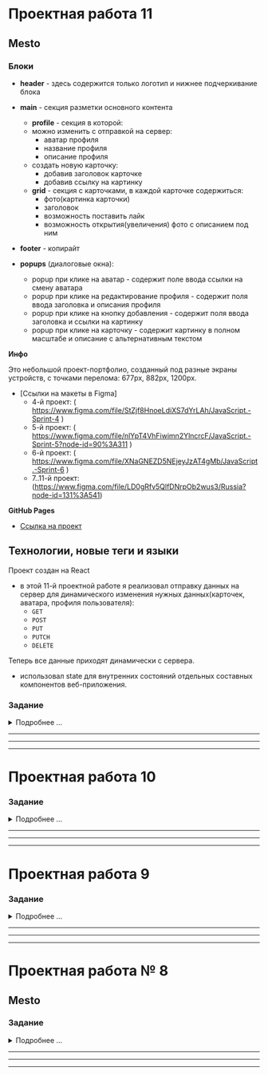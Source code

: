 # Проектная работа 11

## Mesto

### Блоки

* **header** - здесь содержится только логотип и нижнее подчеркивание блока
* **main** - секция разметки основного контента
    * **profile** - секция в которой:
    - можно изменить с отправкой на сервер:
        - аватар профиля
        - название профиля
        - описание профиля
    - создать новую карточку:
        - добавив заголовок карточке
        - добавив ссылку на картинку
    * **grid** - секция с карточками, в каждой карточке содержиться:
        - фото(картинка карточки)
        - заголовок
        - возможность поставить лайк
        - возможность открытия(увеличения) фото с описанием под ним
* **footer** - копирайт

* **popups** (диалоговые окна):
    - popup при клике на аватар - содержит поле ввода ссылки на смену аватара
    - popup при клике на редактирование профиля - содержит поля ввода заголовка и описания профиля
    - popup при клике на кнопку добавления - содержит поля ввода заголовка и ссылки на картинку
    - popup при клике на карточку - содержит картинку в полном масштабе и описание с альтернативным текстом

**Инфо**

Это небольшой проект-портфолио, созданный под разные экраны устройств, с точками перелома: 677px, 882px, 1200px.

* [Ссылки на макеты в Figma]
    * 4-й проект: ( https://www.figma.com/file/StZjf8HnoeLdiXS7dYrLAh/JavaScript.-Sprint-4 )
    * 5-й проект: ( https://www.figma.com/file/nlYpT4VhFiwimn2YlncrcF/JavaScript.-Sprint-5?node-id=90%3A311 )
    * 6-й проект: ( https://www.figma.com/file/XNaGNEZD5NEjeyJzAT4gMb/JavaScript.-Sprint-6 )
    * 7..11-й проект: (https://www.figma.com/file/LD0gRfv5QlfDNrpOb2wus3/Russia?node-id=131%3A541)

**GitHub Pages**

* [Ссылка на проект](https://stanislav-vasilevich.github.io/mesto/)

## Технологии, новые теги и языки

Проект создан на React

* в этой 11-й проектной работе я реализовал отправку данных на сервер для динамического изменения нужных данных(карточек, аватара, профиля пользователя):
    - ```GET```
    - ```POST```
    - ```PUT```
    - ```PUTCH```
    - ```DELETE```

Теперь все данные приходят динамически с сервера.

* использовал state для внутренних состояний отдельных составных компонентов веб-приложения.

### Задание
<details>
<summary>Подробнее ...</summary>

# Проектная работа 11

В этой проектной работе вы продолжите портировать проект Mesto на «Реакт» и научитесь отправлять данные форм и другую информацию в API.

### 1. Контекст текущего пользователя

Данные текущего пользователя нужны в разных местах приложения: например, чтобы определить может ли пользователь удалять карточку.

Мы будем использовать контекст, чтобы все компоненты приложения могли получить доступ к этим данным.

## Создайте стейт ```currentUser``` в корневом компоненте

В компоненте ```App``` создайте переменную состояния ```currentUser``` и эффект при монтировании, который будет вызывать ```api.getUserInfo``` и обновлять стейт-переменную из полученного значения.

Мы уже делали аналогичную операцию в ```Main```, хотя там мы и использовали сразу три стейт-переменных вместо одной. Скоро их можно будет удалить.

## Создайте объект контекста и используйте провайдер

Создайте файл ```src/contexts/CurrentUserContext.js``` и экспортируйте из него новый объект контекста.

Импортируйте этот объект в ```App``` и используйте его провайдер: «оберните» в него всё текущее содержимое корневого компонента. В качестве значения контекста для провайдера используйте ```currentUser```.

## Используйте контекст в ```Main```

В зависимости от того, какой тип имеет ваш компонент Main (функциональный или классовый), используйте соответствующий подход, чтобы подписать его на ```CurrentUserContext``` и получить значение контекста.

Теперь у вас есть объект текущего пользователя, полученный из контекста. Используйте его поля ```name```, ```about``` и ```avatar``` вместо стейт-переменных ```userName```, ```userDescription``` и ```userAvatar```, соответственно. Эти переменные, а также вызов ```api.getUserInfo``` внутри ```Main``` больше не нужны — их можно удалить.

## Используйте контекст в ```Card```

Аналогичным образом подпишите на контекст компонент ```Card```.

Теперь можно определить, должна ли в текущей карточке показываться иконка удаления. Для этого можно использовать следующий код:

```jsx
// Определяем, являемся ли мы владельцем текущей карточки
const isOwn = card.owner._id === currentUser._id;

// Создаём переменную, которую после зададим в `className` для кнопки удаления
const cardDeleteButtonClassName = (
  `card__delete-button ${isOwn ? 'card__delete-button_visible' : 'card__delete-button_hidden'}`
);
```

Похожий код поможет определить, поставили ли мы уже «лайк» этой карточке:

```jsx
// Определяем, есть ли у карточки лайк, поставленный текущим пользователем
const isLiked = card.likes.some(i => i._id === currentUser._id);

// Создаём переменную, которую после зададим в `className` для кнопки лайка
const cardLikeButtonClassName = `...`;
```

Теперь нужно научиться отправлять данные в API и обновлять их локальные значения.

### 2. Лайки и удаление карточек

## Добавьте поддержку лайков и дизлайков

Так как список карточек находится в компоненте ```Main``` (в виде переменной состояния ```cards```), там и разместим код, который будет вызываться при клике на лайк. Для этого добавьте функцию ```handleCardLike``` со следующим содержимым:

```jsx
function handleCardLike(card) {
    // Снова проверяем, есть ли уже лайк на этой карточке
    const isLiked = card.likes.some(i => i._id === currentUser._id);
    
    // Отправляем запрос в API и получаем обновлённые данные карточки
    api.changeLikeCardStatus(card._id, !isLiked).then((newCard) => {
        setCards((state) => state.map((c) => c._id === card._id ? newCard : c));
    });
}
```

Теперь нужно добавить пропс ```onCardLike``` для компонента ```Card``` и задать в него эту функцию. Также добавьте в ```Card``` обработчик клика ```handleLikeClick``` и вызовите из него ```onCardLike``` с аргументом ```card``` — по аналогии с уже имеющимся обработчиком ```handleClick```.

Если всё сделано правильно, вы увидите магию декларативного подхода: после отправки данных на сервер не нужно обновлять DOM. Нужно только внести изменения в стейт, и интерфейс обновится автоматически.

## Добавьте поддержку удаления карточки

По аналогии с предыдущим пунктом добавьте функцию ```handleCardDelete``` в ```Main```, а также пропс ```onCardDelete``` и обработчик ```handleDeleteClick``` в ```Card```.

После запроса в API, обновите стейт ```cards``` с помощью метода ```filter```: создайте копию массива, исключив из него удалённую карточку.

Пока не будем добавлять поддержку всплывающего окна подтверждения. Будьте осторожны, удаляя любимые карточки!

```text
Если вы удалили все свои карточки, используйте версию приложения без «Реакта», чтобы добавить карточки. В конце проектной работы вы добавите эту функцию и в новую версию.
```

### 3. Редактирование профиля

## Рефакторинг: Вынесите компонент ```EditProfilePopup```

Чтобы добавить обработку формы в окно редактирования профиля, сначала вынесите его в отдельный компонент из ```App```: перенесите тег ```PopupWithForm``` вместе с содержимым. Добавьте новому компоненту пропсы ```isOpen``` и ```onClose``` и пробрасывайте их в ```PopupWithForm```. После этого в ```App``` останется такой код:

```jsx
<EditProfilePopup isOpen={isEditProfilePopupOpen} onClose={closeAllPopups} />
```

## Добавьте управляемые компоненты

Внутри ```EditProfilePopup``` добавьте стейт-переменные name и ```description``` и привяжите их к полям ввода, сделав их управляемыми. Не забудьте про обработчики ```onChange```.

## Используйте значения по умолчанию из ```currentUser```

Чтобы подставить в форму текущие значения, подпишитесь на контекст. Затем создайте эффект, который будет обновлять переменные состояния при изменении контекста. Например:

```jsx
// Подписка на контекст
const currentUser = React.useContext(CurrentUserContext);

// После загрузки текущего пользователя из API
// его данные будут использованы в управляемых компонентах.
React.useEffect(() => {
  setName(currentUser.name);
  setDescription(currentUser.about);
}, [currentUser]);
```

## Сохраняйте данные в API

Добавьте компоненту ```PopupWithForm``` пропс ```onSubmit``` и задайте его в качестве значения одноимённого атрибута тега ```form```.

Теперь в компоненте ```EditProfilePopup``` можно добавить обработчик ```handleSubmit```. Однако, мы не можем делать запрос в API прямо в этом обработчике, потому что после его завершения нужно обновить переменную состояния ```currentUser```, которая находится ещё выше — в компоненте ```App```. Поэтому эта функция будет содержать следующий код:

```jsx
function handleSubmit(e) {
  // Запрещаем браузеру переходить по адресу формы
  e.preventDefault();

  // Передаём значения управляемых компонентов во внешний обработчик
  props.onUpdateUser({
    name,
    about: description,
  });
}
```

Теперь нужно создать обработчик в ```App```. Назовите его ```handleUpdateUser``` и задайте его в виде нового пропса ```onUpdateUser``` для компонента ```EditProfilePopup```. Внутри этого обработчика вызовите ```api.setUserInfo```. После завершения запроса обновите стейт ```currentUser``` из полученных данных и закройте все модальные окна.

Если вы сделали всё правильно, при нажатии кнопки «Сохранить» данные должны отправляться на сервер, а интерфейс должен автоматически обновляться. Надеемся, у вас получилось!

### 4. Редактирование аватара

## Рефакторинг: Вынесите компонент ```EditAvatarPopup```

В ```App``` должен остаться код:

```jsx
<EditAvatarPopup isOpen={isEditAvatarPopupOpen} onClose={closeAllPopups} />
```

## Используйте реф

На этот раз вместо управляемых компонентов используйте реф, чтобы получить прямой доступ к DOM-элементу инпута и его значению.

В остальном сделайте всё по аналогии с редактированием профиля. Функция ```handleSubmit``` может выглядеть так:

```jsx
function handleSubmit(e) {
  e.preventDefault();

  onUpdateAvatar({
    avatar: /* Значение инпута, полученное с помощью рефа */,
  });
}
```

В ```App``` добавьте ```handleUpdateAvatar```, вызывающий ```a```pi.setUserAvatar```. Не забудьте обновлять аватар локально после завершения запроса.

Отлично, осталось совсем чуть-чуть!

### 5. Добавление новой карточки

Пришло время для последней и самой главной функции.

## Поднимите стейт ```cards```

Чтобы получить возможность изменять локальный список карточек из попапа, нужно снова осуществить поднятие стейта. На этот раз перенесите всё, что касается переменной cards из ```Main``` в ```App```. А именно: саму переменную, эффект с API-запросом ```api.getCardList```, обработчики ```handleCardLike``` и ```handleCardDelete```. При этом в ```Main``` они должны передаваться в виде пропсов ```cards```, ```onCardLike``` и ```onCardDelete```. Проверьте, что ничего не сломалось.

## Рефакторинг

Привычным жестом вынесите новый компонент ```AddPlacePopup``` из соответствующего кода в ```App```.

## Сохраните данные

Добавьте обработчик ```handleAddPlaceSubmit```. После завершения API-запроса внутри него обновите стейт ```cards``` с помощью расширенной копии текущего массива — используйте оператор ```...```:

```jsx
setCards([newCard, ...cards]);
```

Не забудьте про ```handleSubmit``` и ```onAddPlace``` для нового компонента ```AddPlacePopup```. В этот раз вы можете использовать как управляемые компоненты, так и рефы для получения значений инпутов — на ваше усмотрение.

Если всё работает правильно, новые карточки должны появляться в конце списка. Красота!

## Заключение

После того, как сделаете все задания, в работе, по-прежнему, будет что улучшить. Например, сделать валидацию форм и индикаторы загрузки запросов. Сейчас они всё ещё работают за счёт императивного ```renderLoading``` из ```utils.js```. Также можно добавить всплывающие подтверждения для удаления карточек. Попробуйте сделать это самостоятельно, если чувствуете в себе силы.

Кроме того, когда справитесь с заданиями, пробегитесь по коду и ещё раз проверьте себя: возможно, что-то ещё можно «причесать» или украсить.

### Чеклист

Не забудьте проверить себя по чеклисту: [https://code.s3.yandex.net/web-developer/checklists/new-program/checklist-11/index.html](https://code.s3.yandex.net/web-developer/checklists/new-program/checklist-11/index.html)
</details>

---
---
---

# Проектная работа 10
### Задание
<details>
<summary>Подробнее ...</summary>

### 1. Создайте новый проект на Create React App

В этой проектной работе вы начнёте портировать проект Mesto на «Реакт».

После настройки и запуска нового проекта вы увидите стандартную заставку:

![](https://pictures.s3.yandex.net/resources/Untitled_1593896697.png)

### 2. Ведите работу в новом репозитории

При создании нового проекта Create React App инициализирует локальный git-репозиторий. Кроме этого, как только вы перешли в урок проектной работы, удалённый репозиторий ```mesto-react``` скопировался в ваш аккаунт на «Гитхабе». Локальный и удалённый репозитории нужно связать.

Для этого скопируйте адрес удалённого репозитория:

![](https://pictures.s3.yandex.net/resources/github_mm_08_1603114903.jpg)

И свяжите локальный репозиторий с удалённым командой git remote add. Для этого, находясь в папке проекта, введите:

```javascript
git remote add origin адрес_репозитория 
```

```git push -u -f origin main ```

Флаг `````-u````` говорит о том, что локальная ветка ```main``` должна отслеживать удалённую. Такой флаг обычно используют при первом пуше, когда локальная и удалённая ветки ещё не связаны.

Флаг `````-f````` означает, что все удалённые коммиты указанной ветки необходимо переписать локальными. Этот флаг нужно использовать с осторожностью. Мы прибегаем к нему только для инициализации репозитория, а в дальнейшем использовать не будем.

### 3. Портируйте разметку
### Скопируйте HTML и конвертируйте его в JSX

В старом проекте был корневой элемент `````.page__content`````. Замените им содержимое компонента ```App```. Не забывайте, что JSX и HTML — не совсем одно и то же.

Если вы всё сделали правильно, вы должны увидеть промежуточный результат:

![](https://pictures.s3.yandex.net/resources/Untitled_1_1593896726.png)

Здорово, но могло бы быть и покрасивее. Кажется, нужно перенести стили.

### Портируйте стили

Стили компонента ```App.css``` больше не понадобятся — этот файл можно удалить.

Скопируйте папки ```blocks```, ```images``` и ```vendor``` из старого проекта. В новом проекте содержимое файла ```index.css``` замените на содержимое из ```pages/index.css```:

![](https://pictures.s3.yandex.net/resources/Untitled_1593896766.png)

Уже что-то, но не хватает логотипа. Импортируйте его правильным образом и подставьте полученный путь в JSX:

![](https://pictures.s3.yandex.net/resources/Untitled11_1593896800.png)

### 4. Вынесите первые компоненты

Пора начать наводить порядок в коде. Создайте папку ```src/components``` и перенесите в неё главный компонент приложения ```App.js```.

Создайте новый файл ```Header.js``` и вынесите в него элемент ```<header>``` в виде отдельного компонента. Импортируйте и используйте этот компонент внутри ```App```.

Аналогичным образом вынесите компоненты ```Main``` и ```Footer```.

Отлично: мы немного «разгрузили» основной компонент ```App```, хотя в нём всё ещё довольно много кода.

### 5. Настройте работу попапов

### Добавьте императивные обработчики

Чтобы добавить первую интерактивность, а заодно проверить, правильно ли вы портировали разметку попапов, внутри компонента ```Main``` добавьте следующие обработчики:

- ```handleEditAvatarClick```
- ```handleEditProfileClick```
- ```handleAddPlaceClick```

Здесь мы немного схитрим: внутри этих обработчиков временно используйте привычный императивный подход (с ```querySelector``` и ```classList.add```), чтобы задавать CSS-класс ```popup_is-opened``` элементу нужного попапа.

Теперь присвойте эти обработчики нужным элементам в JSX и убедитесь, что все три попапа открываются:

![](https://pictures.s3.yandex.net/resources/Untitled_1593896824.png)

Вскоре вы сможете перейти к декларативному подходу, но сперва нужно всё подготовить.

### Вынесите общий компонент попапов

Создайте компонент ```PopupWithForm``` и используйте его, чтобы вынести общий код следующих попапов:

- «Редактировать профиль»
- «Новое место»
- «Обновить аватар»
- «Вы уверены?»

В этих попапах много общей разметки: элементы внешнего и внутреннего контейнера, сама форма, заголовок и две кнопки. Вся общая разметка должна оказаться в новом компоненте. Извне должны будут передаваться только текст заголовка и идентификатор формы (в виде строк). Для этого добавьте соответствующие пропсы ```title``` и ```name``` и подставляйте их значения в JSX.

**Замечание 1.** Чтобы правильно подставить ```name``` в CSS-класс контейнера используйте следующую конструкцию:

```javascript
className={`popup popup_type_${props.name}`} 
```

**Замечание 2.** Значение пропса ```name``` будет использоваться не только в имени CSS-класса контейнера, но и для атрибута ```name``` тега ```form```.

Кроме заголовка и идентификатора в компонент ```PopupWithForm``` будет передаваться вложенное содержимое в виде JSX-разметки, отличающейся для всех четырёх попапов. Внутри самого компонента оно будет доступно через специальный пропс ```children```, который также должен быть подставлен в нужном месте в JSX.

### Вынесите компонент ```ImagePopup```

Здесь всё просто, этот компонент пока не имеет пропсов и вложенного содержимого.

### Декларативный подход

Начинается самое интересное. Для начала перенесите добавленные обработчики событий из компонента ```Main``` в компонент ```App```. При этом, чтобы они продолжали вызываться из компонента ```Main```, передавайте их в последний с помощью новых пропсов ```onEditProfile```, ```onAddPlace``` и ```onEditAvatar```.

Чтобы правильно реализовать декларативный подход, в компоненте ```App``` также должны появиться следующие переменные состояния, отвечающие за видимость трёх попапов:

- isEditProfilePopupOpen
- isAddPlacePopupOpen
- isEditAvatarPopupOpen

Теперь вы можете заменить императивный код в обработчиках событий на код, который будет изменять значения соответствующих переменных состояния, задавая в них значение ```true```.

Последнее, что нужно сделать, — добавить в компонент ```PopupWithForm``` пропc ```isOpen```, на основе которого в JSX будет задаваться CSS-класс, отвечающий за видимость попапа.

Наконец, в коде ```App``` значение ```isOpen``` каждого из трёх попапов должно задаваться с помощью соответствующей переменной состояния.

Если вы всё сделали правильно, попапы снова должны открываться, но теперь они управляются стейт-переменными — самый настоящий декларативный подход!

### Закрытие попапов

По аналогии со всеми предыдущими действиями реализуйте закрытие попапов. Вам поможет новый пропс ```onClose``` компонента ```PopupWithForm``` и его обработчик, который должен находиться внутри ```App``` и должен называться ```closeAllPopups```.

### 6. Подключите API

### Портируйте модуль API

Скопируйте файлы ```api.js``` и ```utils.js``` из старого проекта и положите их рядом в папке ```src/utils```.

Прямо внутри ```api.js``` создайте экземпляр класса ```Api``` с нужными параметрами (включая ваш токен) и экспортируйте этот экземпляр вместо самого класса.

### Используйте стейт для данных из API

В компоненте ```Main``` добавьте переменные состояния ```userName```, ```userDescription``` и ```userAvatar```. Используйте их в JSX.

Импортируйте модуль ```api``` и добавьте эффект, вызываемый при монтировании компонента, который будет совершать запрос в API за пользовательскими данными. После получения ответа задавайте полученные данные в соответствующие переменные состояния.

```Замечание.``` Чтобы подставить URL аватара в контейнер используйте такой код:

```javascript
style={{ backgroundImage: `url(${userAvatar})` }} 
```

Ура! Наконец-то должны появиться ваши сохранённые данные:

![](https://pictures.s3.yandex.net/resources/11Untitled_1593896872.png)

Ещё немного, и вы сможете увидеть карточки добавленных мест.

### 7. Настройте карточки мест

### Добавьте запрос к API

Добавьте ещё одну переменную стейта ```cards``` с пустым массивом в качестве значения по умолчанию. Добавьте второй запрос к API за соответствующими данными.

Из старого проекта скопируйте разметку карточки, находящуюся внутри тега ```template```, и используйте её внутри JSX-итерации по массиву ```cards```. Используйте подстановку данных элемента массива в JSX, чтобы вывести название карточки, количество лайков и указать URL изображения (как и прежде с помощью атрибута ```style```).

Немного подождите, пока загрузятся данные...

![](https://pictures.s3.yandex.net/resources/Untitled_1593896899.png)

Класс!

### Вынесите компонент Card

Ничего особенного, просто поддерживаем порядок. Компонент может пока иметь всего один пропс ```card```, в который целиком будет передаваться текущий элемент итерируемого массива.

### Показывайте полноразмерную картинку при клике

Снова становится интересно. Чтобы отображать большую картинку при клике на карточку нужно сделать несколько вещей, которые вы уже делали на прошлых шагах.

1. В компоненте ```App``` добавьте стейт-переменную ```selectedCard```. Значение этой переменной должно задаваться из нового обработчика ```handleCardClick``` и сбрасываться из уже существующего ```closeAllPopups```.
2. Значение ```selectedCard``` должно передаваться с помощью пропса ```card``` в компонент ```ImagePopup```, где оно будет использоваться для определения наличия CSS-класса видимости и задания адреса изображения в теге ```img```. Также у ```ImagePopup``` должен появиться пропс ```onClose```.
3. Обработчик ```handleCardClick``` должен вызываться из компонента ```Card```. Для этого его нужно «пробросить» в компонент ```Card``` сквозь компонент ```Main``` — в виде пропса ```onCardClick```. При этом, чтобы в него задавалось нужное значение с данными карточки, в компоненте ```Card``` должен появиться приблизительно такой код:

```javascript
function handleClick() {
  props.onCardClick(props.card);
}
  ```

Вот вы и подошли к финалу. Если вы всё сделали правильно... “you are breathtaking”!

![](https://pictures.s3.yandex.net/resources/12Untitled_1593896957.png)

### Заключение

Вы завершили первый спринт по «Реакту».

Поначалу новый подход может показаться непривычным, но скоро вы станете замечать, что код, написанный с использованием компонентного и декларативного подходов выглядит более лаконичным, а поддерживать и развивать его становится намного приятнее.

Что ж, пробегитесь ещё раз по коду вашего проекта, подкорректируйте код-стайл, проверьте на наличие ошибок и смело отправляйте работу на проверку!

В следующем спринте вы продолжите портировать этот проект на «Реакт» и добавите возможность редактировать пользовательские данные, создавать новые карточки и ставить «лайки». Ведь в конечном счёте... всё ради лайков!

### Чеклист

Не забудьте проверить себя по чеклисту: [https://code.s3.yandex.net/web-developer/checklists/new-program/checklist-10/index.html](https://code.s3.yandex.net/web-developer/checklists/new-program/checklist-10/index.html)
</details>

---
---
---
    
# Проектная работа 9
### Задание
<details>
<summary>Подробнее ...</summary>
# Проектная работа 9
В проектной работе этого спринта вы подключите проект Mesto к серверу.

![В этом спринте проект оживёт](https://pictures.s3.yandex.net/resources/Screen_Shot_2020-06-18_at_4.18.50_PM_1592653422.png)

## Необходимая информация

Для выполнения задания этого спринта вам понадобится дополнительная информация — ваш личный токен и идентификатор вашей группы:

```javascript
c56e30dc-2883-4270-a59e-b2f7bae969c6 — так выглядит токен
cohort-42 — а так идентификатор группы 
```

Вы получите их в личных сообщениях в Slack. Если по какой-то причине вы не получили этих данных, напишите куратору.
Токен нужен для того, чтобы сервер умел различать пользователей. Он принадлежит только вам, не делитесь им с другими студентами.
При авторизации на каком-нибудь сайте, например, в социальной сети, обычно вводят логин и пароль. Эти логин и пароль отправляются на сервер, а сервер взамен присылает уникальный токен. Когда вы делаете к серверу новые запросы, они должны содержать этот токен, чтобы сервер понял, что запросы делаете именно вы.
Вы получили этот токен сразу. Мы пропустили шаг с обменом логина и пароля на токен. Иначе всю неделю пришлось бы потратить только на его реализацию.

## Как сделать запрос к серверу

Адрес сервера проекта Mesto: [https://mesto.nomoreparties.co.](https://mesto.nomoreparties.co.)

При каждом запросе нужно передавать токен и идентификатор группы. Вот пример запроса одного студента из группы с идентификатором ```cohort-42```:

```javascript
fetch('https://mesto.nomoreparties.co/v1/cohort-42/cards', {
  headers: {
    authorization: 'c56e30dc-2883-4270-a59e-b2f7bae969c6'
  }
})
  .then(res => res.json())
  .then((result) => {
    console.log(result);
  });
  ```

Обратите внимание, что при запросе нужно передавать токен в заголовке ```authorization```. Это необходимое условие. Если не передать серверу токен или передать неправильный — сервер ответит ошибкой. Делайте это в каждом запросе.
Идентификатор группы должен быть в URL сразу после ```v1```. Всегда обращайтесь к своей группе. Если обратиться к чужой, сервер вернёт ошибку.

## 1. Загрузка информации о пользователе с сервера

Информация о пользователе должна подгружаться с сервера. Чтобы осуществить это, сделайте GET-запрос на URL (```cohortId``` замените на идентификатор вашей группы):

```javascript
GET https://mesto.nomoreparties.co/v1/cohortId/users/me 
```

При запросе не забудьте передать токен. Если запрос прошёл успешно, в ответе вы получите объект пользователя:

```javascript
{
  "name": "Jacques Cousteau",
  "about": "Sailor, researcher",
  "avatar": "https://pictures.s3.yandex.net/frontend-developer/ava.jpg",
  "_id": "e20537ed11237f86bbb20ccb",
  "cohort": "cohort0"
} 
```

Используйте свойства name, about и avatar в соответствующих элементах шапки страницы. Свойство _id — это идентификатор пользователя, в данном случае вашего.

## 2. Загрузка карточек с сервера

Начальные карточки должны подгружаться с сервера. Для этого сделайте GET-запрос:

```javascript
GET https://mesto.nomoreparties.co/v1/cohortId/cards
```

В ответ придёт JSON с массивом карточек, которые загрузили студенты вашей группы:

```javascript
[
  {
    "likes": [],
    "_id": "5d1f0611d321eb4bdcd707dd",
    "name": "Байкал",
    "link": "https://pictures.s3.yandex.net/frontend-developer/cards-compressed/baikal.jpg",
    "owner": {
      "name": "Jacques Cousteau",
      "about": "Sailor, researcher",
      "avatar": "https://pictures.s3.yandex.net/frontend-developer/ava.jpg",
      "_id": "ef5f7423f7f5e22bef4ad607",
      "cohort": "local"
    },
    "createdAt": "2019-07-05T08:10:57.741Z"
  },
  {
    "likes": [],
    "_id": "5d1f064ed321eb4bdcd707de",
    "name": "Архыз",
    "link": "https://pictures.s3.yandex.net/frontend-developer/cards-compressed/arkhyz.jpg",
    "owner": {
      "name": "Jacques Cousteau",
      "about": "Sailor, researcher",
      "avatar": "https://pictures.s3.yandex.net/frontend-developer/ava.jpg",
      "_id": "ef5f7423f7f5e22bef4ad607",
      "cohort": "local"
    },
    "createdAt": "2019-07-05T08:11:58.324Z"
  }
]
```

Используйте этот массив при отображении предзагруженных карточек, а от предыдущего способа отображения первоначальных карточек избавьтесь.
У каждой карточки есть свойства ```name``` и ```link``` — это заголовок и ссылка на картинку — они понадобятся при отображении каждой отдельной карточки.
Как видите, у карточки также есть идентификатор — свойство ```_id```. Сейчас он вам не нужен, но скоро понадобится.

## 3. Редактирование профиля

Отредактированные данные профиля должны сохраняться на сервере. Для этого отправьте запрос методом PATCH:

```javascript
PATCH https://mesto.nomoreparties.co/v1/cohortId/users/me
```

В заголовках запроса, кроме токена, необходимо отправить Content-Type, а в теле — JSON с двумя свойствами — ```name``` и ```about```. Значениями этих свойств должны быть обновлённые данные пользователя. Вот пример такого запроса:

```javascript
fetch('https://mesto.nomoreparties.co/v1/cohortId/users/me', {
  method: 'PATCH',
  headers: {
    authorization: 'c56e30dc-2883-4270-a59e-b2f7bae969c6',
    'Content-Type': 'application/json'
  },
  body: JSON.stringify({
    name: 'Marie Skłodowska Curie',
    about: 'Physicist and Chemist'
  })
});
```

Если обновление прошло успешно, в теле ответа от сервера вы получите обновлённые данные пользователя:

```javascript
{
  "name": "Marie Skłodowska Curie",
  "about": "Physicist and Chemist",
  "avatar": "https://pictures.s3.yandex.net/frontend-developer/common/ava.jpg",
  "_id": "e20537ed11237f86bbb20ccb",
  "cohort": "cohort0",
}
```

Метод PATCH обычно используют для обновления сущностей, уже существующих на сервере. Обновление информации о пользователе именно такой случай: пользователь уже есть, нужно просто обновить его данные.

## 4. Добавление новой карточки

Чтобы добавить на сервер новую карточку, отправьте POST-запрос:

```javascript
POST https://mesto.nomoreparties.co/v1/cohortId/cards
```

В заголовках запроса, кроме токена, необходимо отправить Content-Type, а в теле — JSON с двумя свойствами — ```name``` и ```link```. В name должно быть название создаваемой карточки, а в ```link``` — ссылка на картинку. Если запрос прошёл успешно, сервер вернёт ответ с объектом новой карточки:

```javascript
  {
    "likes": [],
    "_id": "5d1f0611d321eb4bdcd707dd",
    "name": "Байкал",
    "link": "https://pictures.s3.yandex.net/frontend-developer/cards-compressed/baikal.jpg",
    "owner": {
      "name": "Jacques Cousteau",
      "about": "Sailor, researcher",
      "avatar": "https://pictures.s3.yandex.net/frontend-developer/ava.jpg",
      "_id": "ef5f7423f7f5e22bef4ad607",
      "cohort": "local"
    },
    "createdAt": "2019-07-05T08:10:57.741Z"
  },
```

## 5. Отображение количества лайков карточки

У каждой карточки есть свойство likes — оно содержит массив пользователей, лайкнувших карточку:

```javascript
{
  "likes": [],
  ...другие данные карточки
}
```

Сделайте так, чтобы на каждой карточке было написано, сколько у неё лайков:

![колличество лайков](https://pictures.s3.yandex.net/resources/Screen_Shot_2020-06-18_at_4.18.50_PM_1592653422.png)

Для этого придётся сверстать дополнительный элемент. [Его дизайн есть в Фигме.](https://www.figma.com/file/PSdQFRHoxXJFs2FH8IXViF/JavaScript-9-sprint?node-id=0%3A1)

## 6. Попап удаления карточки

Удаление чего-то, как правило, безвозвратно. Поэтому перед этим действием стоит спросить пользователя, уверен ли он, что хочет удалить карточку. Для этого сделайте новый попап. Он должен открываться по клику на иконку удаления:

![Попап удаления карточки](https://pictures.s3.yandex.net/resources/Screen_Shot_2020-06-18_at_4.57.34_PM_1592654068.png)

[Дизайн попапа есть в Фигме.](https://www.figma.com/file/PSdQFRHoxXJFs2FH8IXViF/JavaScript-9-sprint?node-id=0%3A1)

## 7. Удаление карточки

Прежде чем браться за работу с API, исправьте элемент карточки. Сделайте так, чтобы иконка удаления была только на созданных вами карточках, так как удалять чужие карточки нельзя.

![Если карточка создана не вами, на ней нет иконки корзины](https://pictures.s3.yandex.net/resources/Screen_Shot_2020-06-18_at_4.18.50_PM_1592653422.png)

После того, как сделаете это, реализуйте функциональность удаления карточки. Карточка должна удаляться, если в попапе удаления карточки пользователь нажал «Да».
Чтобы удалить карточку, отправьте DELETE-запрос:

```javascript
DELETE https://mesto.nomoreparties.co/v1/cohortId/cards/cardId
```

Вместо cardId в URL нужно подставить параметр ```_id``` карточки, которую нужно удалить. ```_id``` каждой карточки есть в её JSON:

```javascript
{
  "likes": [],
  "_id": "5d1f0611d321eb4bdcd707dd", — вот он
  ...другие данные карточки
}
```

В итоге, запрос на удаление этой карточки должен выглядеть так:

```javascript
DELETE https://mesto.nomoreparties.co/v1/cohortId/cards/5d1f0611d321eb4bdcd707dd
```

## 8. Постановка и снятие лайка

Чтобы лайкнуть карточку, отправьте PUT-запрос:

```javascript
PUT https://mesto.nomoreparties.co/v1/cohortId/cards/likes/cardId
```

Чтобы убрать лайк, нужно отправить DELETE-запрос с тем же URL:

```javascript
DELETE https://mesto.nomoreparties.co/v1/cohortId/cards/likes/cardId
```

Вместо ```cardId``` в URL нужно подставить свойство ```_id``` соответствующей карточки.
В ответе придёт обновлённый JSON с карточкой. Массив лайков в нём будет уже обновлён.
При постановке и снятии лайка сердечко должно менять цвет, а счётчик лайков увеличиваться или уменьшаться.
Чтобы изменить количество лайков, нужно прибавить или отнять единицу от актуального количества. Рекомендуем брать это количество из ответа сервера, а не из вёрстки. Иначе возникнут ошибки, когда в одно и то же время два пользователя лайкнут одну карточку.

## 9. Обновление аватара пользователя

Чтобы сменить аватар, отправьте такой PATCH-запрос:

```javascript
PATCH https://mesto.nomoreparties.co/v1/cohortId/users/me/avatar
```

В теле запроса передайте JSON с единственным свойством — ```avatar```. Это свойство должно хранить ссылку на новый аватар. Если отправить не ссылку, сервер вернёт ошибку.
При наведении указателя мыши на аватар, на нём должна появляться иконка редактирования:

![иконка редактирования профиля](https://pictures.s3.yandex.net/resources/Screen_Shot_2020-06-18_at_5.22.48_PM_1592654397.png)

А при клике, открываться форма. Эту форму нужно сделать. В ней должно быть одно поле — ссылка на новый аватар:

![форма редактирования аватара профиля](https://pictures.s3.yandex.net/resources/Screen_Shot_2020-06-18_at_5.46.36_PM_1592654421.png)

Иконка редактирования аватара и форма загрузки [есть в Фигме.](https://www.figma.com/file/PSdQFRHoxXJFs2FH8IXViF/JavaScript-9-sprint?node-id=0%3A1)

## 10. Улучшенный UX всех форм

Поработайте над UX. При редактировании профиля уведомите пользователя о процессе загрузки, поменяв текст кнопки на: «Сохранение...», пока данные загружаются:

![процесс загрузки в форме](https://pictures.s3.yandex.net/resources/Screen_Shot_2020-06-18_at_6.03.28_PM_1592654465.png)

Сделайте то же самое для формы добавления новой карточки и обновления аватара.

### Требования к коду

Для работы с API создайте класс ```Api```. Все запросы должны быть методами этого класса:

```javascript
class Api {
  constructor(options) {
    // тело конструктора
  }

  getInitialCards() {
    // ...
  }

  // другие методы работы с API
}

const api = new Api({
  baseUrl: 'https://mesto.nomoreparties.co/v1/cohort-42',
  headers: {
    authorization: 'c56e30dc-2883-4270-a59e-b2f7bae969c6',
    'Content-Type': 'application/json'
  }
});
```

### Общие комментарии

**1. Не забывайте проверять, всё ли в порядке с ответом.** Можно использовать ```res.ok``` или ```res.status```:

```javascript
getInitialCards() {
  return fetch('https://mesto.nomoreparties.co/v1/cohort-42/cards', {
    headers: {
      authorization: 'c56e30dc-2883-4270-a59e-b2f7bae969c6'
    }
  })
    .then(res => {
      if (res.ok) {
        return res.json();
      }
    });
}
```

**2. Учитывайте случай, когда сервер вернул ошибку.**

```javascript
getInitialCards() {
  return fetch('https://mesto.nomoreparties.co/v1/cohort-42/cards', {
    headers: {
      authorization: 'c56e30dc-2883-4270-a59e-b2f7bae969c6'
    }
  })
    .then(res => {
      if (res.ok) {
        return res.json();
      }

      // если ошибка, отклоняем промис
      return Promise.reject(`Ошибка: ${res.status}`);
    });
}
```

**3. Обрабатывайте ошибки, попадающие в catch.** Если запрос не ушёл на сервер, или тот не ответил, сработает блок ```catch```. Обрабатывайте ошибку внутри этого блока. Если нет времени писать сложную логику, хотя бы просто выведите ошибку в консоль.

```javascript
api.getInitialCards()
  .then((result) => {
    // обрабатываем результат
  })
  .catch((err) => {
    console.log(err); // выведем ошибку в консоль
  });
  ```

**4. Пользуйтесь вкладкой Network для просмотра запросов.** При отправке запросов держите вкладку Network открытой. Отфильтруйте в ней XHR запросы. Это позволит оперативно следить, что приходит в ответе от сервера.

### Если проблемы с «Фигмой»

У «Фигмы» есть ограничение на количество одновременных посетителей. Может оказаться, что в макет зашло слишком много студентов, и «Фигма» вас не пустит. Чтобы этого избежать, скачайте копию макета к себе. Легче всего это сделать из [приложения Figma для компьютера](https://www.figma.com/downloads/). После авторизации вы сможете скачать копию проекта с расширением ```.fig```.

![Сохранение проекта на компьютер](https://pictures.s3.yandex.net/resources/Untitled_1592654537.png)

Импортировать файл обратно в «Фигму» можно нажав иконку ”import“ в правом верхнем углу.

![Импорт файла в «Фигму»](https://pictures.s3.yandex.net/resources/import_1592654673.png)

Файл загрузится на вашу личную доску. Комментарии пропадут, но всё необходимое для работы над макетом всегда будет под рукой.

### Чеклист

Не забудьте проверить себя по чеклисту: [https://code.s3.yandex.net/web-developer/checklists/new-program/checklist-9/index.html](https://code.s3.yandex.net/web-developer/checklists/new-program/checklist-9/index.html)
</details>

---
---
---


# Проектная работа № 8
## Mesto
### Задание
<details>
<summary>Подробнее ...</summary>
# Проектная работа 8
В проектной работе этого спринта вы продолжите заниматься рефакторингом. Создадите ещё несколько классов и настроите связи между ними. В завершении проектной работы нужно будет настроить сборку проекта Вебпаком.
## Создайте класс ```Section```
Создайте класс ```Section```, который отвечает за отрисовку элементов на странице. Этот класс:
- Первым параметром конструктора принимает объект с двумя свойствами: ```items``` и ```renderer```. Свойство ```items``` — это массив данных, которые нужно добавить на страницу при инициализации класса. Свойство ```renderer``` — это функция, которая отвечает за создание и отрисовку данных на странице.
- Второй параметр конструктора — селектор контейнера, в который нужно добавлять созданные элементы.
Содержит публичный метод, который отвечает за отрисовку всех элементов. Отрисовка каждого отдельного элемента должна осуществляться функцией ```renderer```.
- Содержит публичный метод ```addItem```, который принимает DOM-элемент и добавляет его в контейнер.
У класса ```Section``` нет своей разметки. Он получает разметку через функцию-колбэк и вставляет её в контейнер.
## Создайте класс ```Popup```
Создайте класс Popup, который отвечает за открытие и закрытие попапа. Этот класс:
- Принимает в конструктор единственный параметр — селектор попапа.
- Содержит публичные методы ```open``` и ```close```, которые отвечают за открытие и закрытие попапа.
- Содержит приватный метод ```_handleEscClose```, который содержит логику закрытия попапа клавишей Esc.
- Содержит публичный метод ```setEventListeners```, который добавляет слушатель клика иконке закрытия попапа.
## Создайте класс PopupWithImage
Создайте класс ```PopupWithImage```, который наследует от ```Popup```. Этот класс должен перезаписывать родительский метод ```open```. В методе ```open``` класса ```PopupWithImage``` нужно вставлять в попап картинку и атрибут ```src``` изображения и подпись к картинке.
## Создайте класс PopupWithForm
Создайте класс ```PopupWithForm```, который наследует от ```Popup```. Этот класс:
- Кроме селектора попапа принимает в конструктор колбэк сабмита формы.
- Содержит приватный метод ```_getInputValues```, который собирает данные всех полей формы.
- Перезаписывает родительский метод ```setEventListeners```. Метод ```setEventListeners``` класса ```PopupWithForm``` должен не только добавлять обработчик клика иконке закрытия, но и добавлять обработчик сабмита формы.
- Перезаписывает родительский метод ```close```, так как при закрытии попапа форма должна ещё и сбрасываться.
Для каждого попапа создавайте свой экземпляр класса ```PopupWithForm```.
## Создайте класс ```UserInfo```
Класс ```UserInfo``` отвечает за управление отображением информации о пользователе на странице. Этот класс:
- Принимает в конструктор объект с селекторами двух элементов: элемента имени пользователя и элемента информации о себе.
- Содержит публичный метод ```getUserInfo```, который возвращает объект с данными пользователя. Этот метод пригодится когда данные пользователя нужно будет подставить в форму при открытии.
- Содержит публичный метод ```setUserInfo```, который принимает новые данные пользователя и добавляет их на страницу.
## Преобразуйте класс ```Card```
Свяжите класс ```Card``` c попапом. Сделайте так, чтобы Card принимал в конструктор функцию ```handleCardClick```. Эта функция должна открывать попап с картинкой при клике на карточку.
## Создайте файл ```.gitignore```
Следующим заданием будет инициализация npm и настройка Webpack. Это значит, что в проекте появятся папки ```node_modules``` и ```dist```. Эти папки не принято добавлять в git-репозиторий, так как любой разработчик может сгенерировать их у себя на компьютере. Для этого достаточно иметь ```package.json```.
Чтобы ```node_modules``` и ```dist``` не попадали в репозиторий, нужно научить git их игнорировать. Для этого в корне проекта создайте файл ```.gitignore``` и добавьте в него две строки:

```javascript
node_modules
dist
```

Сохраните файл. Теперь git не будет обращать внимание на эти папки.

Примечание: перед тем, как отправить проект на код-ревью, добавьте ```node_modules``` в файл ```.gitignore```. Иначе проект не загрузится или ревьюер отклонит его от проверки.
## Настройте сборку Вебпаком
1. Инициализируйте **npm** в проекте.
2. Установите ```webpack```, ```webpack-cli``` и ```webpack-dev-server```.
3. Настройте две сборки: ```build``` и ```dev```. Создайте соответствующие скрипты в ```package.json```. Скрипт ```build``` должен пересоздавать папку ```dist``` с собранным проектом. Скрипт ```dev``` запускать проект на локальном сервере.
4. Настройте минификацию и транспиляцию JS бабелем. Из ```index.html``` уберите теги ```script``` с подключением скриптов. Вебпак должен собирать весь JavaScript в один файл и автоматически добавлять в HTML тег script со ссылкой на него.
5. Настройте обработку CSS: в HTML больше не должно быть тега ```link``` со ссылкой на CSS-файл. За обработку и подключение CSS должен отвечать Webpack.
6. Настройте минификацию CSS и автоматическое добавление вендорных префиксов.
7. Настройте обработку изображений и шрифтов.
8. Настройте обработку HTML: если в HTML есть ссылки на локальные картинки, при сборке всё должно работать.

HTML, CSS и JS-файлы должны быть в папке ```src```. Итоговая структура проекта должна быть такой:

![Итоговая структура проекта](https://pictures.s3.yandex.net/resources/iMac_-_3_1591519690.png)

Требования к коду
- Добавьте в проект классы ```Section```, ```Popup```, ```PopupWithForm```, ```PopupWithImage``` и ```UserInfo```. Каждый из них выполняет строго одну задачу. Всё, что относится к решению этой задачи, находится внутри класса.
- Если классы нужно связать друг с другом, делайте это передаваемой в конструктор функцией-колбэком.
- Все классы должны быть вынесены в отдельные файлы.
- В файле ```index.js``` должно остаться только создание классов и добавление некоторых обработчиков.

## Чеклист
Не забудьте проверить себя по чеклисту: [https://code.s3.yandex.net/web-developer/checklists/new-program/checklist-8/index.html](https://code.s3.yandex.net/web-developer/checklists/new-program/checklist-8/index.html)
</details>

---
---
---

